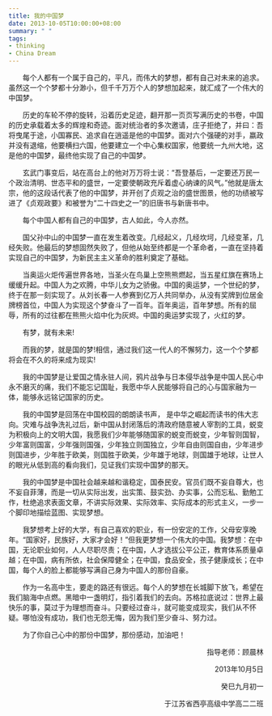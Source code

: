 ```yaml
---
title: 我的中国梦
date: 2013-10-05T10:00:00+08:00
summary: " "
tags:
- thinking
- China Dream
---
```


&emsp;&emsp;每个人都有一个属于自己的，平凡，而伟大的梦想，都有自己对未来的追求。虽然这一个个梦都十分渺小，但千千万万个人的梦想加起来，就汇成了一个伟大的中国梦。

&emsp;&emsp;历史的车轮不停的旋转，沿着历史足迹，翻开那一页页写满历史的书卷，中国的历史承载着太多的辉煌和奇迹。面对统治者的多次邀请，庄子拒绝了，并曰：吾将曳尾于途，小国寡民、追求自在逍遥是他的中国梦。面对六个强硬的对手，嬴政并没有退缩，他要横扫六国，他要建立一个中心集权国家，他要统一九州大地，这是他的中国梦，最终他实现了自己的中国梦。

&emsp;&emsp;玄武门事变后，站在高台上的他对万万将士说：“吾登基后，一定要还万民一个政治清明、世态平和的盛世，一定要使朝政充斥着虚心纳谏的风气。”他就是唐太宗，他的这段话代表了他的中国梦，并开创了贞观之治的盛世图景，他的功绩被写进了《贞观政要》和被誉为“二十四史之一”的旧唐书与新唐书中。

&emsp;&emsp;每个中国人都有自己的中国梦，古人如此，今人亦然。

&emsp;&emsp;国父孙中山的中国梦一直在发生着改变。几经起义，几经坎坷，几经变革，几经失败。他最后的梦想固然失败了，但他从始至终都是一个革命者，一直在坚持着实现自己的中国梦，为新民主主义革命的胜利奠定了基础。

&emsp;&emsp;当奥运火炬传遍世界各地，当圣火在鸟巢上空熊熊燃起，当五星红旗在赛场上缓缓升起。中国人为之欢腾，中华儿女为之骄傲。中国的奥运梦，一个世纪的梦，终于在那一刻实现了。从刘长春一人参赛到亿万人共同举办，从没有奖牌到位居金牌榜首位，中国人为实现这个梦奋斗了一百年。百年奥运，百年梦想。所有的屈辱，所有的过往都在熊熊火焰中化为灰烬。中国的奥运梦实现了，火红的梦。

&emsp;&emsp;有梦，就有未来!

&emsp;&emsp;而我的梦，就是国的梦!相信，通过我们这一代人的不懈努力，这一个个梦都将会在不久的将来成为现实!

&emsp;&emsp;我的中国梦是让爱国之情永驻人间，鸦片战争与日本侵华战争是中国人民心中永不磨灭的痛，我们不能忘记国耻，我愿中华人民能够将自己的心与国家融为一体，能够永远铭记国家的历史。

&emsp;&emsp;我的中国梦是回荡在中国校园的朗朗读书声， 是中华之崛起而读书的伟大志向。灾难与战争洗礼过后，新中国从封闭落后的清政府随意被人宰割的工具，蜕变为积极向上的文明大国，我愿我们少年能够随国家的蜕变而蜕变，少年智则国智，少年富则国富，少年强则国强，少年独立则国独立，少年自由则国自由，少年进步则国进步，少年胜于欧美，则国胜于欧美，少年雄于地球，则国雄于地球，让世人的眼光从低到高的看向我们，见证我们实现中国梦的那天。

&emsp;&emsp;我的中国梦是中国社会越来越和谐稳定，国泰民安。官员们既不妄自尊大，也不妄自菲薄，而是一切从实际出发，出实策、鼓实劲、办实事，公而忘私、勤勉工作，杜绝追求表面文章，不讲实际效果、实际效率、实际成本的形式主义，一步一个脚印地描绘蓝图、实现梦想。

&emsp;&emsp;我梦想考上好的大学，有自己喜欢的职业，有一份安定的工作，父母安享晚年。“国家好，民族好，大家才会好！”但我更梦想一个伟大的中国。我梦想：在中国，无论职业如何，人人尽职尽责；在中国，人才选拔公平公正，教育体系质量卓越；在中国，病有所依，社会保障健全；在中国，食品安全，孩子健康成长；在中国，每个人的脸上都能够写满自己身为中国人的那份自豪。

&emsp;&emsp;作为一名高中生，要走的路还有很远。每个人的梦想在长城脚下放飞，希望在我们脑海中点燃。黑暗中一盏明灯，指引着我们的去向。苏格拉底说过：世界上最快乐的事，莫过于为理想而奋斗。只要经过奋斗，就可能变成现实，我们从不怀疑。哪怕没有成功，我们也无怨无悔，因为我们至少奋斗、努力过。

&emsp;&emsp;为了你自己心中的那份中国梦，那份感动，加油吧！

<p align="right">指导老师：顾晨林</p>

<p align="right">2013年10月5日</p>

<p align="right">癸巳九月初一</p>

<p align="right">于江苏省西亭高级中学高二二班</p>